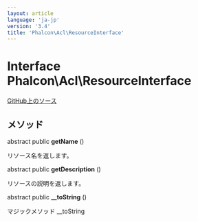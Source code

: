 ```yaml
---
layout: article
language: 'ja-jp'
version: '3.4'
title: 'Phalcon\Acl\ResourceInterface'
---
```


# Interface **Phalcon\Acl\ResourceInterface**

<a href="https://github.com/phalcon/cphalcon/tree/v3.4.0/phalcon/acl/resourceinterface.zep" class="btn btn-default btn-sm">GitHub上のソース</a>

## メソッド

abstract public **getName** ()

リソース名を返します。

abstract public **getDescription** ()

リソースの説明を返します。

abstract public **__toString** ()

マジックメソッド __toString
